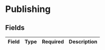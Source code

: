# Publishing


## Fields

| Field       | Type        | Required    | Description |
| ----------- | ----------- | ----------- | ----------- |